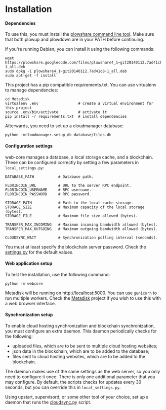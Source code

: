 Installation
============

#### Dependencies

To use this, you must install the [plowshare command line
tool](https://code.google.com/p/plowshare/). Make sure that both plowup and
plowdown are in your PATH before continuing.

If you're running Debian, you can install it using the following commands:

    wget https://plowshare.googlecode.com/files/plowshare4_1~git20140112.7ad41c8-1_all.deb
    sudo dpkg -i plowshare4_1~git20140112.7ad41c8-1_all.deb
    sudo apt-get -f install


This project has a pip compatible requirements.txt. You can use virtualenv to
manage dependencies:

    cd Metadisk
    virtualenv .env                  # create a virtual environment for this project
    source .env/bin/activate         # activate it
    pip install -r requirements.txt  # install dependencies

Afterwards, you need to set up a cloudmanager database:

    python -mcloudmanager.setup_db database/files.db


#### Configuration settings

web-core manages a database, a local storage cache, and a blockchain. These
can be configured correctly by setting a few parameters in `local_settings.py`:

    DATABASE_PATH           # Database path.

    FLORINCOIN_URL          # URL to the server RPC endpoint.
    FLORINCOIN_USERNAME     # RPC username.
    FLORINCOIN_PASSWORD     # RPC password.

    STORAGE_PATH            # Path to the local cache storage.
    STORAGE_SIZE            # Maximum capacity of the local storage (bytes).
    STORAGE_FILE            # Maximum file size allowed (bytes).

    TRANSFER_MAX_INCOMING   # Maximum incoming bandwidth allowed (bytes).
    TRANSFER_MAX_OUTGOING   # Maximum outgoing bandwidth allowed (bytes).

    CLOUDSYNC_WAIT          # Synchronization polling interval (seconds).


You must at least specify the blockchain server password.
Check the [settings.py](settings.py) for the default values.


#### Web application setup

To test the installation, use the following command:

    python -m webcore

Metadisk will be running on http://localhost:5000. You can use `gunicorn` to
run multiple workers. Check the
[Metadisk](https://github.com/Storj/Metadisk) project if you wish to use
this with a web browser interface.


#### Synchronization setup

To enable cloud hosting synchronization and blockchain synchronization, you
must configure an extra daemon. This daemon periodically checks for the following:

- uploaded files, which are to be sent to multiple cloud hosting websites;
- json data in the blockchain, which are to be added to the database;
- files sent to cloud hosting websites, which are to be added to the blockchain.

The daemon makes use of the same settings as the web server, so you only need
to configure it once. There is only one additional parameter that you may
configure. By default, the scripts checks for updates every 30 seconds, but you
can override this in `local_settings.py`.

Using upstart, supervisord, or some other tool of your choice, set up a daemon
that runs the
[cloudsync.py](https://github.com/Storj/web-core/blob/master/cloudsync.py)
script.
